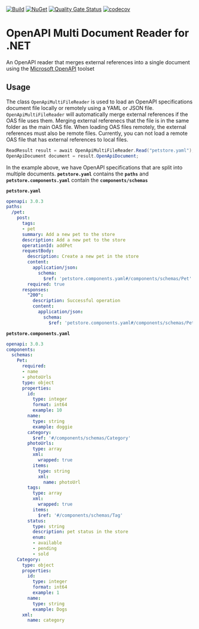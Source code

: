 [![Build](https://github.com/christianhelle/oasreader/actions/workflows/build.yml/badge.svg)](https://github.com/christianhelle/oasreader/actions/workflows/build.yml)
[![NuGet](https://img.shields.io/nuget/v/oasreader?color=blue)](https://www.nuget.org/packages/oasreader)
[![Quality Gate Status](https://sonarcloud.io/api/project_badges/measure?project=christianhelle_oasreader&metric=alert_status)](https://sonarcloud.io/summary/new_code?id=christianhelle_oasreader)
[![codecov](https://codecov.io/gh/christianhelle/oasreader/graph/badge.svg?token=242YT1N6T2)](https://codecov.io/gh/christianhelle/oasreader)

# OpenAPI Multi Document Reader for .NET

An OpenAPI reader that merges external references into a single document using the [Microsoft OpenAPI](https://www.nuget.org/packages/Microsoft.OpenApi.readers) toolset

## Usage

The class `OpenApiMultiFileReader` is used to load an OpenAPI specifications document file locally or remotely using a YAML or JSON file. `OpenApiMultiFileReader` will automatically merge external references if the OAS file uses them. Merging external referenecs that the file is in the same folder as the main OAS file. When loading OAS files remotely, the external references must also be remote files. Currently, you can not load a remote OAS file that has external references to local files. 

```csharp
ReadResult result = await OpenApiMultiFileReader.Read("petstore.yaml");
OpenApiDocument document = result.OpenApiDocument;
```

In the example above, we have OpenAPI specifications that are split into multiple documents. **`petstore.yaml`** contains the **`paths`** and **`petstore.components.yaml`** contain the **`components/schemas`**

**`petstore.yaml`**

```yaml
openapi: 3.0.3
paths:
  /pet:
    post:
      tags:
      - pet
      summary: Add a new pet to the store
      description: Add a new pet to the store
      operationId: addPet
      requestBody:
        description: Create a new pet in the store
        content:
          application/json:
            schema:
              $ref: 'petstore.components.yaml#/components/schemas/Pet'          
        required: true
      responses:
        "200":
          description: Successful operation
          content:
            application/json:
              schema:
                $ref: 'petstore.components.yaml#/components/schemas/Pet'
```

**`petstore.components.yaml`**

```yaml
openapi: 3.0.3
components:
  schemas:
    Pet:
      required:
      - name
      - photoUrls
      type: object
      properties:
        id:
          type: integer
          format: int64
          example: 10
        name:
          type: string
          example: doggie
        category:
          $ref: '#/components/schemas/Category'
        photoUrls:
          type: array
          xml:
            wrapped: true
          items:
            type: string
            xml:
              name: photoUrl
        tags:
          type: array
          xml:
            wrapped: true
          items:
            $ref: '#/components/schemas/Tag'
        status:
          type: string
          description: pet status in the store
          enum:
          - available
          - pending
          - sold
    Category:
      type: object
      properties:
        id:
          type: integer
          format: int64
          example: 1
        name:
          type: string
          example: Dogs
      xml:
        name: category
```